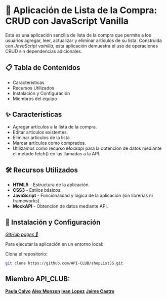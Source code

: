 # 🛒 **Aplicación de Lista de la Compra: CRUD con JavaScript Vanilla**

Esta es una aplicación sencilla de lista de la compra que permite a los usuarios agregar, leer, actualizar y eliminar artículos de su lista. Construida con _JavaScript vainilla_, esta aplicación demuestra el uso de operaciones CRUD sin dependencias adicionales.

## 📋 Tabla de Contenidos

- Características
- Recursos Utilizados
- Instalación y Configuración
- Miembros del equipo

## ✨ Características

- Agregar artículos a la lista de la compra.
- Editar artículos existentes.
- Eliminar artículos de la lista.
- Marcar artículos como comprados.
- Utilizamos como recurso _Mockapi_ para la obtencion de datos mediante el metodo fetch() en las llamadas a la API.

## 🛠 Recursos Utilizados

- **HTML5** - Estructura de la aplicación.
- **CSS3** - Estilos básicos.
- **JavaScript** - Funcionalidad y lógica de la aplicación (sin librerías ni frameworks).
- **MockAPI** - Obtencion de datos mediante API.

## 🚀 Instalación y Configuración

[_GitHub pages 🔗_](https://api-club.github.io/shopListJS/)

Para ejecutar la aplicación en un entorno local:

Clona el repositorio:

```bash
git clone https://github.com/API-CLUB/shopListJS.git
```

## Miembro API_CLUB:

[**Paula Calvo**](www.linkedin.com/in/paulacalvogarcia2001)
[**Alex Monzon**](https://www.linkedin.com/in/alexmonzon/)
[**Ivan Lopez**](www.linkedin.com/in/ivan-lopez-nieto-21a428319)
[**Jaime Castro**](www.linkedin.com/in/jaimecastrosabogal)

